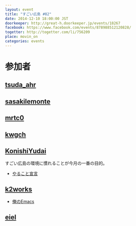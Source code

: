 ```yaml
---
layout: event
title: "すごい広島 #82"
date: 2014-12-10 18:00:00 JST
doorkeeper: http://great-h.doorkeeper.jp/events/18267
facebook: https://www.facebook.com/events/878988512120828/
togetter: http://togetter.com/li/756209
place: movin_on
categories: events
---
```


# 参加者

## [tsuda_ahr](http://twitter.com/tsuda_ahr)


## [sasakilemonte](https://github.com/sasakilemonte)


## [mrtc0](http://twitter.com/mrtc0)


## [kwgch](https://github.com/kwgch)


## [KonishiYudai](http://twitter.com/KonishiYudai)

すごい広島の環境に慣れることが今月の一番の目的。

* [やること宣言](https://github.com/great-h/great-h.github.io/issues/1403 "やること宣言")


## [k2works](https://github.com/k2works)

* [俺のEmacs](https://github.com/k2works/emacs-env)


## [eiel](http://eiel.info/)
